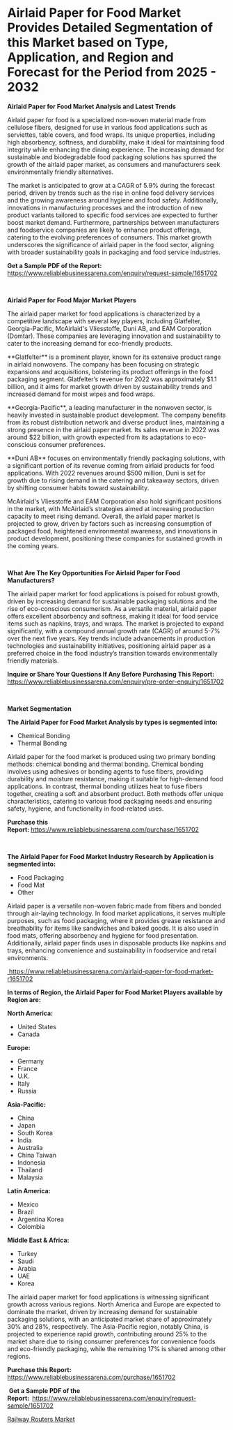 <p><h1>Airlaid Paper for Food Market Provides Detailed Segmentation of this Market based on Type, Application, and Region and Forecast for the Period from 2025 - 2032</h1></p><p><strong>Airlaid Paper for Food Market Analysis and Latest Trends</strong></p>
<p><p>Airlaid paper for food is a specialized non-woven material made from cellulose fibers, designed for use in various food applications such as serviettes, table covers, and food wraps. Its unique properties, including high absorbency, softness, and durability, make it ideal for maintaining food integrity while enhancing the dining experience. The increasing demand for sustainable and biodegradable food packaging solutions has spurred the growth of the airlaid paper market, as consumers and manufacturers seek environmentally friendly alternatives.</p><p>The market is anticipated to grow at a CAGR of 5.9% during the forecast period, driven by trends such as the rise in online food delivery services and the growing awareness around hygiene and food safety. Additionally, innovations in manufacturing processes and the introduction of new product variants tailored to specific food services are expected to further boost market demand. Furthermore, partnerships between manufacturers and foodservice companies are likely to enhance product offerings, catering to the evolving preferences of consumers. This market growth underscores the significance of airlaid paper in the food sector, aligning with broader sustainability goals in packaging and food service industries.</p></p>
<p><strong>Get a Sample PDF of the Report:&nbsp;</strong> <a href="https://www.reliablebusinessarena.com/enquiry/request-sample/1651702?utm_campaign=2887&utm_medium=2&utm_source=Github&utm_content=ia&utm_term=23032025&utm_id=airlaid-paper-for-food">https://www.reliablebusinessarena.com/enquiry/request-sample/1651702</a></p>
<p>&nbsp;</p>
<p><strong>Airlaid Paper for Food Major Market Players</strong></p>
<p><p>The airlaid paper market for food applications is characterized by a competitive landscape with several key players, including Glatfelter, Georgia-Pacific, McAirlaid's Vliesstoffe, Duni AB, and EAM Corporation (Domtar). These companies are leveraging innovation and sustainability to cater to the increasing demand for eco-friendly products.</p><p>**Glatfelter** is a prominent player, known for its extensive product range in airlaid nonwovens. The company has been focusing on strategic expansions and acquisitions, bolstering its product offerings in the food packaging segment. Glatfelter’s revenue for 2022 was approximately $1.1 billion, and it aims for market growth driven by sustainability trends and increased demand for moist wipes and food wraps.</p><p>**Georgia-Pacific**, a leading manufacturer in the nonwoven sector, is heavily invested in sustainable product development. The company benefits from its robust distribution network and diverse product lines, maintaining a strong presence in the airlaid paper market. Its sales revenue in 2022 was around $22 billion, with growth expected from its adaptations to eco-conscious consumer preferences.</p><p>**Duni AB** focuses on environmentally friendly packaging solutions, with a significant portion of its revenue coming from airlaid products for food applications. With 2022 revenues around $500 million, Duni is set for growth due to rising demand in the catering and takeaway sectors, driven by shifting consumer habits toward sustainability.</p><p>McAirlaid's Vliesstoffe and EAM Corporation also hold significant positions in the market, with McAirlaid’s strategies aimed at increasing production capacity to meet rising demand. Overall, the airlaid paper market is projected to grow, driven by factors such as increasing consumption of packaged food, heightened environmental awareness, and innovations in product development, positioning these companies for sustained growth in the coming years.</p></p>
<p>&nbsp;</p>
<p><strong>What Are The Key Opportunities For Airlaid Paper for Food Manufacturers?</strong></p>
<p><p>The airlaid paper market for food applications is poised for robust growth, driven by increasing demand for sustainable packaging solutions and the rise of eco-conscious consumerism. As a versatile material, airlaid paper offers excellent absorbency and softness, making it ideal for food service items such as napkins, trays, and wraps. The market is projected to expand significantly, with a compound annual growth rate (CAGR) of around 5-7% over the next five years. Key trends include advancements in production technologies and sustainability initiatives, positioning airlaid paper as a preferred choice in the food industry’s transition towards environmentally friendly materials.</p></p>
<p><strong>Inquire or Share Your Questions If Any Before Purchasing This Report:</strong> <a href="https://www.reliablebusinessarena.com/enquiry/pre-order-enquiry/1651702?utm_campaign=2887&utm_medium=2&utm_source=Github&utm_content=ia&utm_term=23032025&utm_id=airlaid-paper-for-food">https://www.reliablebusinessarena.com/enquiry/pre-order-enquiry/1651702</a></p>
<p>&nbsp;</p>
<p><strong>Market Segmentation</strong></p>
<p><strong>The Airlaid Paper for Food Market Analysis by types is segmented into:</strong></p>
<p><ul><li>Chemical Bonding</li><li>Thermal Bonding</li></ul></p>
<p><p>Airlaid paper for the food market is produced using two primary bonding methods: chemical bonding and thermal bonding. Chemical bonding involves using adhesives or bonding agents to fuse fibers, providing durability and moisture resistance, making it suitable for high-demand food applications. In contrast, thermal bonding utilizes heat to fuse fibers together, creating a soft and absorbent product. Both methods offer unique characteristics, catering to various food packaging needs and ensuring safety, hygiene, and functionality in food-related uses.</p></p>
<p><strong>Purchase this Report:&nbsp;</strong><a href="https://www.reliablebusinessarena.com/purchase/1651702?utm_campaign=2887&utm_medium=2&utm_source=Github&utm_content=ia&utm_term=23032025&utm_id=airlaid-paper-for-food">https://www.reliablebusinessarena.com/purchase/1651702</a></p>
<p>&nbsp;</p>
<p><strong>The Airlaid Paper for Food Market Industry Research by Application is segmented into:</strong></p>
<p><ul><li>Food Packaging</li><li>Food Mat</li><li>Other</li></ul></p>
<p><p>Airlaid paper is a versatile non-woven fabric made from fibers and bonded through air-laying technology. In food market applications, it serves multiple purposes, such as food packaging, where it provides grease resistance and breathability for items like sandwiches and baked goods. It is also used in food mats, offering absorbency and hygiene for food presentation. Additionally, airlaid paper finds uses in disposable products like napkins and trays, enhancing convenience and sustainability in foodservice and retail environments.</p></p>
<p><a href="https://www.reliablebusinessarena.com/airlaid-paper-for-food-market-r1651702?utm_campaign=2887&utm_medium=2&utm_source=Github&utm_content=ia&utm_term=23032025&utm_id=airlaid-paper-for-food">&nbsp;https://www.reliablebusinessarena.com/airlaid-paper-for-food-market-r1651702</a></p>
<p><strong>In terms of Region, the Airlaid Paper for Food Market Players available by Region are:</strong></p>
<p>
    <p> <strong> North America: </strong>
        <ul>
            <li>United States</li>
            <li>Canada</li>
        </ul>
        </p> 
    <p> <strong> Europe: </strong>
        <ul>
            <li>Germany</li>
            <li>France</li>
            <li>U.K.</li>
            <li>Italy</li>
            <li>Russia</li>
        </ul>
        </p> 
    <p> <strong> Asia-Pacific: </strong>
        <ul>
            <li>China</li>
            <li>Japan</li>
            <li>South Korea</li>
            <li>India</li>
            <li>Australia</li>
            <li>China Taiwan</li>
            <li>Indonesia</li>
            <li>Thailand</li>
            <li>Malaysia</li>
        </ul>
        </p> 
    <p> <strong> Latin America: </strong>
        <ul>
            <li>Mexico</li>
            <li>Brazil</li>
            <li>Argentina Korea</li>
            <li>Colombia</li>
        </ul>
        </p> 
    <p> <strong> Middle East & Africa: </strong>
        <ul>
            <li>Turkey</li>
            <li>Saudi</li>
            <li>Arabia</li>
            <li>UAE</li>
            <li>Korea</li>
        </ul>
    </p>
    </p>
<p><p>The airlaid paper market for food applications is witnessing significant growth across various regions. North America and Europe are expected to dominate the market, driven by increasing demand for sustainable packaging solutions, with an anticipated market share of approximately 30% and 28%, respectively. The Asia-Pacific region, notably China, is projected to experience rapid growth, contributing around 25% to the market share due to rising consumer preferences for convenience foods and eco-friendly packaging, while the remaining 17% is shared among other regions.</p></p>
<p><strong>Purchase this Report: </strong><a href="https://www.reliablebusinessarena.com/purchase/1651702?utm_campaign=2887&utm_medium=2&utm_source=Github&utm_content=ia&utm_term=23032025&utm_id=airlaid-paper-for-food">https://www.reliablebusinessarena.com/purchase/1651702</a></p>
<p>&nbsp;<strong>Get a Sample PDF of the Report:&nbsp;&nbsp;</strong><a href="https://www.reliablebusinessarena.com/enquiry/request-sample/1651702?utm_campaign=2887&utm_medium=2&utm_source=Github&utm_content=ia&utm_term=23032025&utm_id=airlaid-paper-for-food">https://www.reliablebusinessarena.com/enquiry/request-sample/1651702</a></p>
<p><strong></strong></p>
<p><p><a href="https://github.com/guinoopandam/Market-Research-Report-List-1/blob/main/railway-routers-market.md?utm_campaign=2887&utm_medium=2&utm_source=Github&utm_content=ia&utm_term=23032025&utm_id=airlaid-paper-for-food">Railway Routers Market</a></p></p>